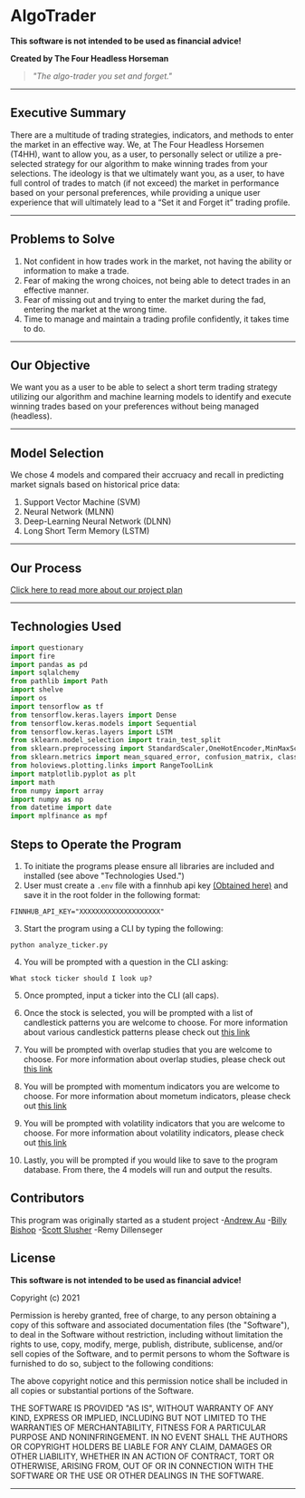 # **AlgoTrader**
**This software is not intended to be used as financial advice!**

**Created by The Four Headless Horseman**
> *"The algo-trader you set and forget."*

---
## **Executive Summary**
There are a multitude of trading strategies, indicators, and methods to enter the market in an effective way. We, at The Four Headless Horsemen (T4HH), want to allow you, as a user, to personally select or utilize a pre-selected strategy for our algorithm to make winning trades from your selections. The ideology is that we ultimately want you, as a user, to have full control of trades to match (if not exceed) the market in performance based on your personal preferences, while providing a unique user experience that will ultimately lead to a “Set it and Forget it” trading profile.

---
## **Problems to Solve**
1. Not confident in how trades work in the market, not having the ability or information to make a trade.
2. Fear of making the wrong choices, not being able to detect trades in an effective manner.
3. Fear of missing out and trying to enter the market during the fad, entering the market at the wrong time.
4. Time to manage and maintain a trading profile confidently, it takes time to do.

---
## **Our Objective**
We want you as a user to be able to select a short term trading strategy utilizing our algorithm and machine learning models to identify and execute winning trades based on your preferences without being managed (headless).

---
## **Model Selection**
We chose 4 models and compared their accruacy and recall in predicting market signals based on historical price data:

1. Support Vector Machine (SVM)
2. Neural Network (MLNN)
3. Deep-Learning Neural Network (DLNN)
4. Long Short Term Memory (LSTM)

---
## **Our Process**
[Click here to read more about our project plan](./summary.md)

---
## **Technologies Used**

```python
import questionary
import fire
import pandas as pd
import sqlalchemy
from pathlib import Path
import shelve
import os
import tensorflow as tf
from tensorflow.keras.layers import Dense
from tensorflow.keras.models import Sequential
from tensorflow.keras.layers import LSTM
from sklearn.model_selection import train_test_split
from sklearn.preprocessing import StandardScaler,OneHotEncoder,MinMaxScaler
from sklearn.metrics import mean_squared_error, confusion_matrix, classification_report
from holoviews.plotting.links import RangeToolLink
import matplotlib.pyplot as plt
import math
from numpy import array
import numpy as np
from datetime import date
import mplfinance as mpf
```

## **Steps to Operate the Program**

1. To initiate the programs please ensure all libraries are included and installed (see above "Technologies Used.")
2. User must create a ```.env``` file with a finnhub api key [(Obtained here)](https://finnhub.io/) and save it in the root folder in the following format:
```shell
FINNHUB_API_KEY="XXXXXXXXXXXXXXXXXXXX"
```
3. Start the program using a CLI by typing the following:
```shell
python analyze_ticker.py
```
4. You will be prompted with a question in the CLI asking: 
```shell
What stock ticker should I look up?
```
5. Once prompted, input a ticker into the CLI (all caps).

6. Once the stock is selected, you will be prompted with a list of candlestick patterns you are welcome to choose. For more information about various candlestick patterns please check out [this link](https://patternswizard.com/)

7. You will be prompted with overlap studies that you are welcome to choose. For more information about overlap studies, please check out [this link](http://www.tadoc.org/index.htm)

8. You will be prompted with momentum indicators you are welcome to choose. For more information about mometum indicators, please check out [this link](http://www.tadoc.org/index.htm)


9. You will be prompted with volatility indicators that you are welcome to choose. For more information about volatility indicators, please check out [this link](http://www.tadoc.org/index.htm)
 

10. Lastly, you will be prompted if you would like to save to the program database. From there, the 4 models will run and output the results. 

## **Contributors**

This program was originally started as a student project
-[Andrew Au](https://github.com/AndrewAu42)
-[Billy Bishop](https://github.com/billybishop21)
-[Scott Slusher](https://github.com/scottslusher) 
-Remy Dillenseger

## **License**

**This software is not intended to be used as financial advice!**

Copyright (c) 2021

Permission is hereby granted, free of charge, to any person obtaining a copy of this software and associated documentation files (the "Software"), to deal in the Software without restriction, including without limitation the rights to use, copy, modify, merge, publish, distribute, sublicense, and/or sell copies of the Software, and to permit persons to whom the Software is furnished to do so, subject to the following conditions:

The above copyright notice and this permission notice shall be included in all copies or substantial portions of the Software.

THE SOFTWARE IS PROVIDED "AS IS", WITHOUT WARRANTY OF ANY KIND, EXPRESS OR IMPLIED, INCLUDING BUT NOT LIMITED TO THE WARRANTIES OF MERCHANTABILITY, FITNESS FOR A PARTICULAR PURPOSE AND NONINFRINGEMENT. IN NO EVENT SHALL THE AUTHORS OR COPYRIGHT HOLDERS BE LIABLE FOR ANY CLAIM, DAMAGES OR OTHER LIABILITY, WHETHER IN AN ACTION OF CONTRACT, TORT OR OTHERWISE, ARISING FROM, OUT OF OR IN CONNECTION WITH THE SOFTWARE OR THE USE OR OTHER DEALINGS IN THE SOFTWARE.

---


